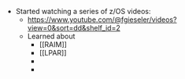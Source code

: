 - Started watching a series of z/OS videos:
	- https://www.youtube.com/@fgieseler/videos?view=0&sort=dd&shelf_id=2
	- Learned about
		- [[RAIM]]
		- [[LPAR]]
		-
		-